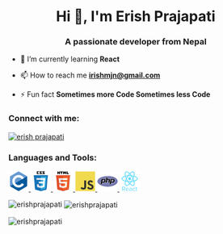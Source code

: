 <h1 align="center">Hi 👋, I'm Erish Prajapati</h1>
<h3 align="center">A passionate developer from Nepal</h3>

- 🌱 I’m currently learning **React**

- 📫 How to reach me **irishmjn@gmail.com**

- ⚡ Fun fact **Sometimes more Code Sometimes less Code**

<h3 align="left">Connect with me:</h3>
<p align="left">
<a href="https://linkedin.com/in/erish prajapati" target="blank"><img align="center" src="https://raw.githubusercontent.com/rahuldkjain/github-profile-readme-generator/master/src/images/icons/Social/linked-in-alt.svg" alt="erish prajapati" height="30" width="40" /></a>
</p>

<h3 align="left">Languages and Tools:</h3>
<p align="left"> <a href="https://www.cprogramming.com/" target="_blank" rel="noreferrer"> <img src="https://raw.githubusercontent.com/devicons/devicon/master/icons/c/c-original.svg" alt="c" width="40" height="40"/> </a> <a href="https://www.w3schools.com/css/" target="_blank" rel="noreferrer"> <img src="https://raw.githubusercontent.com/devicons/devicon/master/icons/css3/css3-original-wordmark.svg" alt="css3" width="40" height="40"/> </a> <a href="https://www.w3.org/html/" target="_blank" rel="noreferrer"> <img src="https://raw.githubusercontent.com/devicons/devicon/master/icons/html5/html5-original-wordmark.svg" alt="html5" width="40" height="40"/> </a> <a href="https://developer.mozilla.org/en-US/docs/Web/JavaScript" target="_blank" rel="noreferrer"> <img src="https://raw.githubusercontent.com/devicons/devicon/master/icons/javascript/javascript-original.svg" alt="javascript" width="40" height="40"/> </a> <a href="https://www.php.net" target="_blank" rel="noreferrer"> <img src="https://raw.githubusercontent.com/devicons/devicon/master/icons/php/php-original.svg" alt="php" width="40" height="40"/> </a> <a href="https://reactjs.org/" target="_blank" rel="noreferrer"> <img src="https://raw.githubusercontent.com/devicons/devicon/master/icons/react/react-original-wordmark.svg" alt="react" width="40" height="40"/> </a> </p>

<p><img align="left" src="https://github-readme-stats.vercel.app/api/top-langs?username=erishprajapati&show_icons=true&locale=en&layout=compact" alt="erishprajapati" /></p>

<p>&nbsp;<img align="center" src="https://github-readme-stats.vercel.app/api?username=erishprajapati&show_icons=true&locale=en" alt="erishprajapati" /></p>

<p><img align="center" src="https://github-readme-streak-stats.herokuapp.com/?user=erishprajapati&" alt="erishprajapati" /></p>
